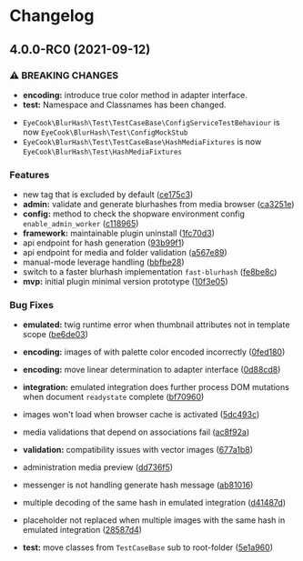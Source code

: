 # Changelog
## 4.0.0-RC0 (2021-09-12)


### ⚠ BREAKING CHANGES

* **encoding:** introduce true color method in adapter interface.
* **test:** Namespace and Classnames has been changed.

- `EyeCook\BlurHash\Test\TestCaseBase\ConfigServiceTestBehaviour` is now  `EyeCook\BlurHash\Test\ConfigMockStub`
- `EyeCook\BlurHash\Test\TestCaseBase\HashMediaFixtures` is now  `EyeCook\BlurHash\Test\HashMediaFixtures`

### Features

* new tag that is excluded by default ([ce175c3](https://github.com/leptoquark1/sw-blurhash/commit/ce175c3a7bb7c3d3d0dd887e20c6782e6daaef1d))
* **admin:** validate and generate blurhashes from media browser ([ca3251e](https://github.com/leptoquark1/sw-blurhash/commit/ca3251e7cf554dc1bf52473f8da2a9286506414a))
* **config:** method to check the shopware environment config `enable_admin_worker` ([c118965](https://github.com/leptoquark1/sw-blurhash/commit/c11896517c02b748096a84813513373c24bfeaec))
* **framework:** maintainable plugin uninstall ([1fc70d3](https://github.com/leptoquark1/sw-blurhash/commit/1fc70d34a7c222dbe87fbafcd8615867586ad078))
* api endpoint for hash generation ([93b99f1](https://github.com/leptoquark1/sw-blurhash/commit/93b99f1e3292a9583c62d206f9d0aa5b3f896346))
* api endpoint for media and folder validation ([a567e89](https://github.com/leptoquark1/sw-blurhash/commit/a567e89827a0a878d390347241434e396914e754))
* manual-mode leverage handling ([bbfbe28](https://github.com/leptoquark1/sw-blurhash/commit/bbfbe28b85205aef13842f06869ef28f96daa4a1))
* switch to a faster blurhash implementation `fast-blurhash` ([fe8be8c](https://github.com/leptoquark1/sw-blurhash/commit/fe8be8c2eda00efbbbe12163290f88188bd45250))
* **mvp:** initial plugin minimal version prototype ([10f3e05](https://github.com/leptoquark1/sw-blurhash/commit/10f3e05602670f89aa111d9bdb399a34adfa629f))


### Bug Fixes

* **emulated:** twig runtime error when thumbnail attributes not in template scope ([be6de03](https://github.com/leptoquark1/sw-blurhash/commit/be6de03bcf964e7d560942fa1136bfee84f33f98))
* **encoding:** images of with palette color encoded incorrectly ([0fed180](https://github.com/leptoquark1/sw-blurhash/commit/0fed180d3676abb202c387b58bf817c8f1e0bc0e))
* **encoding:** move linear determination to adapter interface ([0d88cd8](https://github.com/leptoquark1/sw-blurhash/commit/0d88cd81bb436c9a62e8dbb2e593f5bc53ec9088))
* **integration:** emulated integration does further process DOM mutations when document `readystate` complete ([bf70960](https://github.com/leptoquark1/sw-blurhash/commit/bf7096000dfcd07389262790f44472a24f8ca1f1))
* images won't load when browser cache is activated ([5dc493c](https://github.com/leptoquark1/sw-blurhash/commit/5dc493c9678da8affd5b9d57620dd5ace61f3b8b))
* media validations that depend on associations fail ([ac8f92a](https://github.com/leptoquark1/sw-blurhash/commit/ac8f92a3fa6f2ae5108380e247a5c88ad429e2e3))
* **validation:** compatibility issues with vector images ([677a1b8](https://github.com/leptoquark1/sw-blurhash/commit/677a1b8968d7dd26991eb09d113be07d6d383869))
* administration media preview ([dd736f5](https://github.com/leptoquark1/sw-blurhash/commit/dd736f5ca392d661616a40de2e007d3b22af3c8a))
* messenger is not handling generate hash message ([ab81016](https://github.com/leptoquark1/sw-blurhash/commit/ab81016aac3cd46e3a6a515b70404caca7b38ace))
* multiple decoding of the same hash in emulated integration ([d41487d](https://github.com/leptoquark1/sw-blurhash/commit/d41487d7ff4e15a0f221f58ffaaa53b672ea415d))
* placeholder not replaced when multiple images with the same hash in emulated integration ([28587d4](https://github.com/leptoquark1/sw-blurhash/commit/28587d40c93d8b6276d74eba56e0c9e0e9b44653))


* **test:** move classes from `TestCaseBase` sub to root-folder ([5e1a960](https://github.com/leptoquark1/sw-blurhash/commit/5e1a960eceeb16283c0e53f7a2f9a91d2f7b751c))
